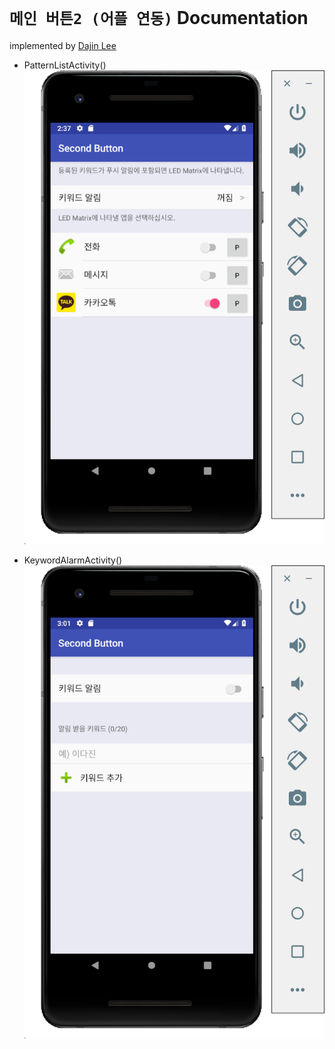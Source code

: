 ``메인 버튼2 (어플 연동)`` Documentation
=======================
implemented by [Dajin Lee](https://github.com/leerubi/)

- PatternListActivity()
![ex_screenshot1](./PatternListActivity.PNG)

- KeywordAlarmActivity()
![ex_screenshot2](./KeywordAlarmActivity.PNG)
